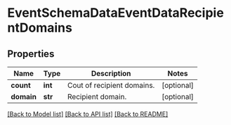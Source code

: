 # EventSchemaDataEventDataRecipientDomains


## Properties
Name | Type | Description | Notes
------------ | ------------- | ------------- | -------------
**count** | **int** | Cout of recipient domains. | [optional] 
**domain** | **str** | Recipient domain. | [optional] 

[[Back to Model list]](../README.md#documentation-for-models) [[Back to API list]](../README.md#documentation-for-api-endpoints) [[Back to README]](../README.md)



